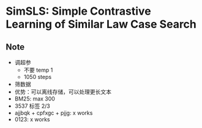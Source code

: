 # SimSLS: **Sim**ple Contrastive Learning of **S**imilar **L**aw Case **S**earch

## Note

- 调超参
  - 不要 temp 1
  - 1050 steps
- 筛数据
- 优势：可以离线存储，可以处理更长文本
- BM25: max 300
- 3537 标签 2/3
- ajjbqk + cpfxgc + pjjg: x works
- 0123: x works
